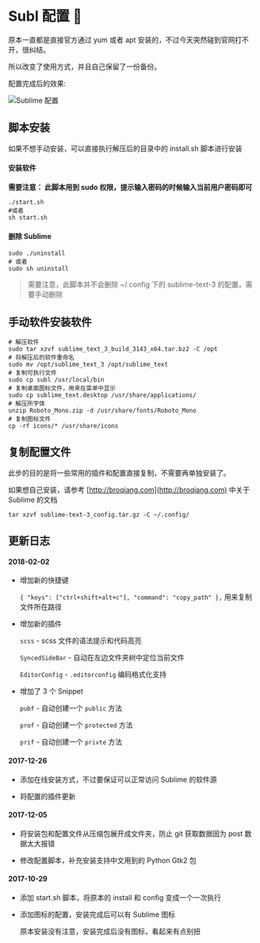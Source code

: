 # Subl 配置 🔴

原本一直都是直接官方通过 yum 或者 apt 安装的，不过今天突然碰到官网打不开，很纠结。

所以改变了使用方式，并且自己保留了一份备份。

配置完成后的效果:

![Sublime 配置](http://image.broqiang.com/c7aa9267b0e92db30e719a1836a4f5bb.png)

## 脚本安装

如果不想手动安装，可以直接执行解压后的目录中的 install.sh 脚本进行安装

#### 安装软件

__需要注意： 此脚本用到 sudo 权限，提示输入密码的时候输入当前用户密码即可__

```shell
./start.sh
#或者
sh start.sh
```


#### 删除 Sublime
```shell
sudo ./uninstall
# 或者
sudo sh uninstall
```

> 需要注意，此脚本并不会删除 ~/.config 下的 sublime-text-3 的配置，需要手动删除

## 手动软件安装软件

```shell
# 解压软件
sudo tar xzvf sublime_text_3_build_3143_x64.tar.bz2 -C /opt
# 将解压后的软件重命名
sudo mv /opt/sublime_text_3 /opt/sublime_text
# 复制可执行文件
sudo cp subl /usr/local/bin
# 复制桌面图标文件，用来在菜单中显示
sudo cp sublime_text.desktop /usr/share/applications/
# 解压所字体
unzip Roboto_Mono.zip -d /usr/share/fonts/Roboto_Mono
# 复制图标文件
cp -rf icons/* /usr/share/icons
```

## 复制配置文件

此步的目的是将一些常用的插件和配置直接复制，不需要再单独安装了。

如果想自己安装，请参考 [http://broqiang.com](http://broqiang.com) 中关于 Sublime 的文档

```shell
tar xzvf sublime-text-3_config.tar.gz -C ~/.config/
```

## 更新日志

#### 2018-02-02

- 增加新的快捷键 

    `{ "keys": ["ctrl+shift+alt+c"], "command": "copy_path" },` 用来复制文件所在路径

- 增加新的插件

    `scss` - scss 文件的语法提示和代码高亮

    `SyncedSideBar`  - 自动在左边文件夹树中定位当前文件

    `EditorConfig` - `.editorconfig` 编码格式化支持

- 增加了 3 个 Snippet

    `pubf` - 自动创建一个 `public` 方法

    `prof` - 自动创建一个 `protected` 方法

    `prif` -  自动创建一个 `privte` 方法

#### 2017-12-26

- 添加在线安装方式，不过要保证可以正常访问 Sublime 的软件源

- 将配置的插件更新

#### 2017-12-05

- 将安装包和配置文件从压缩包展开成文件夹，防止 git 获取数据因为 post 数据太大报错

- 修改配置脚本，补充安装支持中文用到的 Python Gtk2 包

#### 2017-10-29

- 添加 start.sh 脚本，将原本的 install 和 config 变成一个一次执行

- 添加图标的配置，安装完成后可以有 Sublime 图标

    原本安装没有注意，安装完成后没有图标，看起来有点别扭


